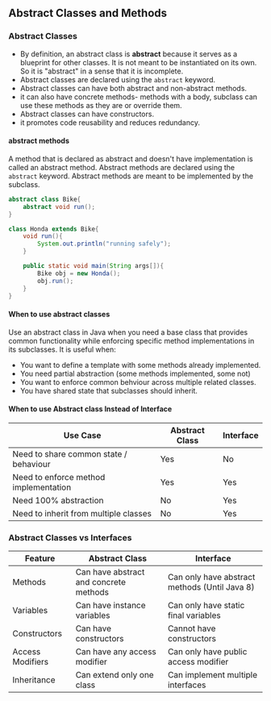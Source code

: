 ## Abstract Classes and Methods

### Abstract Classes

- By definition, an abstract class is **abstract** because it serves as a blueprint for other classes. It is not meant to be instantiated on its own. So it is "abstract" in a sense that it is incomplete.
- Abstract classes are declared using the `abstract` keyword.
- Abstract classes can have both abstract and non-abstract methods.
- it can also have concrete methods- methods with a body, subclass can use these methods as they are or override them.
- Abstract classes can have constructors.
- it promotes code reusability and reduces redundancy.


#### abstract methods
A method that is declared as abstract and doesn't have implementation is called an abstract method. Abstract methods are declared using the `abstract` keyword. Abstract methods are meant to be implemented by the subclass.

```java
abstract class Bike{
    abstract void run();
}

class Honda extends Bike{
    void run(){
        System.out.println("running safely");
    }

    public static void main(String args[]){
        Bike obj = new Honda();
        obj.run();
    }
}
```

#### When to use abstract classes
Use an abstract class in Java when you need a base class that provides common functionality while enforcing specific method implementations in its subclasses. 
It is useful when:
- You want to define a template with some methods already implemented.
- You need partial abstraction (some methods implemented, some not)
- You want to enforce common behviour across multiple related classes.
- You have shared state that subclasses should inherit.


#### When to use Abstract class Instead of Interface
| Use Case | Abstract Class | Interface |
|----------|----------------|-----------|
| Need to share common state / behaviour | Yes | No |
| Need to enforce method implementation | Yes | Yes |
| Need 100% abstraction | No | Yes |
| Need to inherit from multiple classes | No | Yes |

### Abstract Classes vs Interfaces
| Feature | Abstract Class | Interface |
|---------|----------------|-----------|
| Methods | Can have abstract and concrete methods | Can only have abstract methods (Until Java 8)|
| Variables | Can have instance variables | Can only have static final variables |
| Constructors | Can have constructors | Cannot have constructors |
| Access Modifiers | Can have any access modifier | Can only have public access modifier |
| Inheritance | Can extend only one class | Can implement multiple interfaces |


